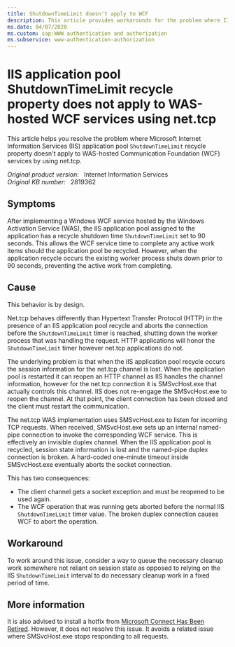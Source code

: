 ```yaml
---
title: ShutdownTimeLimit doesn't apply to WCF
description: This article provides workarounds for the problem where IIS application pool ShutdownTimeLimit recycle property does not apply to WAS-hosted WCF services using net.tcp.
ms.date: 04/07/2020
ms.custom: sap:WWW authentication and authorization
ms.subservice: www-authentication-authorization
---
```

# IIS application pool ShutdownTimeLimit recycle property does not apply to WAS-hosted WCF services using net.tcp

This article helps you resolve the problem where Microsoft Internet Information Services (IIS) application pool `ShutdownTimeLimit` recycle property doesn't apply to WAS-hosted Communication Foundation (WCF) services by using net.tcp.

_Original product version:_ &nbsp; Internet Information Services  
_Original KB number:_ &nbsp; 2819362

## Symptoms

After implementing a Windows WCF service hosted by the Windows Activation Service (WAS), the IIS application pool assigned to the application has a recycle shutdown time `ShutdownTimeLimit` set to 90 seconds. This allows the WCF service time to complete any active work items should the application pool be recycled. However, when the application recycle occurs the existing worker process shuts down prior to 90 seconds, preventing the active work from completing.

## Cause

This behavior is by design.

Net.tcp behaves differently than Hypertext Transfer Protocol (HTTP) in the presence of an IIS application pool recycle and aborts the connection before the `ShutdownTimeLimit` timer is reached, shutting down the worker process that was handling the request. HTTP applications will honor the `ShutdownTimeLimit` timer however net.tcp applications do not.

The underlying problem is that when the IIS application pool recycle occurs the session information for the net.tcp channel is lost. When the application pool is restarted it can reopen an HTTP channel as IIS handles the channel information, however for the net.tcp connection it is SMSvcHost.exe that actually controls this channel. IIS does not re-engage the SMSvcHost.exe to reopen the channel. At that point, the client connection has been closed and the client must restart the communication.

The net.tcp WAS implementation uses SMSvcHost.exe to listen for incoming TCP requests. When received, SMSvcHost.exe sets up an internal named-pipe connection to invoke the corresponding WCF service. This is effectively an invisible duplex channel. When the IIS application pool is recycled, session state information is lost and the named-pipe duplex connection is broken. A hard-coded one-minute timeout inside SMSvcHost.exe eventually aborts the socket connection.

This has two consequences:

- The client channel gets a socket exception and must be reopened to be used again.
- The WCF operation that was running gets aborted before the normal IIS `ShutdownTimeLimit` timer value. The broken duplex connection causes WCF to abort the operation.

## Workaround

To work around this issue, consider a way to queue the necessary cleanup work somewhere not reliant on session state as opposed to relying on the IIS `ShutdownTimeLimit` interval to do necessary cleanup work in a fixed period of time.

## More information

It is also advised to install a hotfix from [Microsoft Connect Has Been Retired](/collaborate/connect-redirect?downloadid=35626). However, it does not resolve this issue. It avoids a related issue where SMSvcHost.exe stops responding to all requests.

